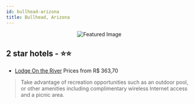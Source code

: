 ```yaml
---
id: bullhead-arizona
title: Bullhead, Arizona
---
```


<center><img src="https://i.travelapi.com/hotels/2000000/1120000/1110400/1110386/4f32ec39_z.jpg" alt="Featured Image" /></center>


##  2 star hotels - ⭐️⭐️

-    [Lodge On the River](https://us.hurb.com/hotels/bullhead/lodge-on-the-river-JNP-JP350202?cmp=18055) Prices from R$ 363,70
   > Take advantage of recreation opportunities such as an outdoor pool, or other amenities including complimentary wireless Internet access and a picnic area.
